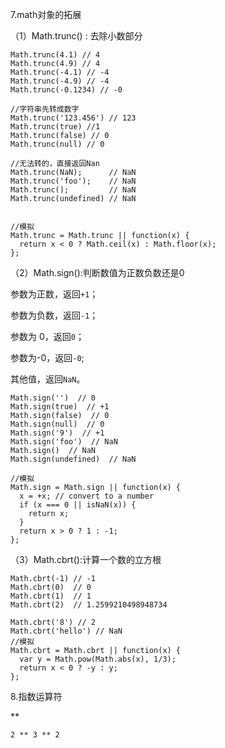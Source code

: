 7.math对象的拓展

（1）Math.trunc\(\) : 去除小数部分

```
Math.trunc(4.1) // 4
Math.trunc(4.9) // 4
Math.trunc(-4.1) // -4
Math.trunc(-4.9) // -4
Math.trunc(-0.1234) // -0

//字符串先转成数字
Math.trunc('123.456') // 123
Math.trunc(true) //1
Math.trunc(false) // 0
Math.trunc(null) // 0

//无法转的，直接返回Nan
Math.trunc(NaN);      // NaN
Math.trunc('foo');    // NaN
Math.trunc();         // NaN
Math.trunc(undefined) // NaN


//模拟
Math.trunc = Math.trunc || function(x) {
  return x < 0 ? Math.ceil(x) : Math.floor(x);
};
```

（2）Math.sign\(\):判断数值为正数负数还是0

参数为正数，返回`+1`；

参数为负数，返回`-1`；

参数为 0，返回`0`；

参数为-0，返回`-0`;

其他值，返回`NaN`。

```
Math.sign('')  // 0
Math.sign(true)  // +1
Math.sign(false)  // 0
Math.sign(null)  // 0
Math.sign('9')  // +1
Math.sign('foo')  // NaN
Math.sign()  // NaN
Math.sign(undefined)  // NaN

//模拟
Math.sign = Math.sign || function(x) {
  x = +x; // convert to a number
  if (x === 0 || isNaN(x)) {
    return x;
  }
  return x > 0 ? 1 : -1;
};
```

（3）Math.cbrt\(\):计算一个数的立方根

```
Math.cbrt(-1) // -1
Math.cbrt(0)  // 0
Math.cbrt(1)  // 1
Math.cbrt(2)  // 1.2599210498948734

Math.cbrt('8') // 2
Math.cbrt('hello') // NaN
//模拟
Math.cbrt = Math.cbrt || function(x) {
  var y = Math.pow(Math.abs(x), 1/3);
  return x < 0 ? -y : y;
};
```

8.指数运算符

\*\*

```
2 ** 3 ** 2
```



